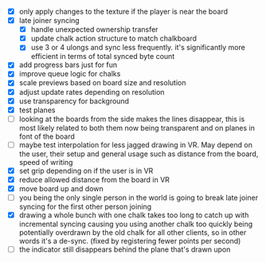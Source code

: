 
<!-- cSpell:ignore ulongs -->

- [x] only apply changes to the texture if the player is near the board
- [x] late joiner syncing
  - [x] handle unexpected ownership transfer
  - [x] update chalk action structure to match chalkboard
  - [x] use 3 or 4 ulongs and sync less frequently. it's significantly more efficient in terms of total synced byte count
- [x] add progress bars just for fun
- [x] improve queue logic for chalks
- [x] scale previews based on board size and resolution
- [x] adjust update rates depending on resolution
- [x] use transparency for background
- [x] test planes
- [ ] looking at the boards from the side makes the lines disappear, this is most likely related to both them now being transparent and on planes in font of the board
- [ ] maybe test interpolation for less jagged drawing in VR. May depend on the user, their setup and general usage such as distance from the board, speed of writing
- [x] set grip depending on if the user is in VR
- [x] reduce allowed distance from the board in VR
- [x] move board up and down
- [ ] you being the only single person in the world is going to break late joiner syncing for the first other person joining
- [x] drawing a whole bunch with one chalk takes too long to catch up with incremental syncing causing you using another chalk too quickly being potentially overdrawn by the old chalk for all other clients, so in other words it's a de-sync. (fixed by registering fewer points per second)
- [ ] the indicator still disappears behind the plane that's drawn upon
